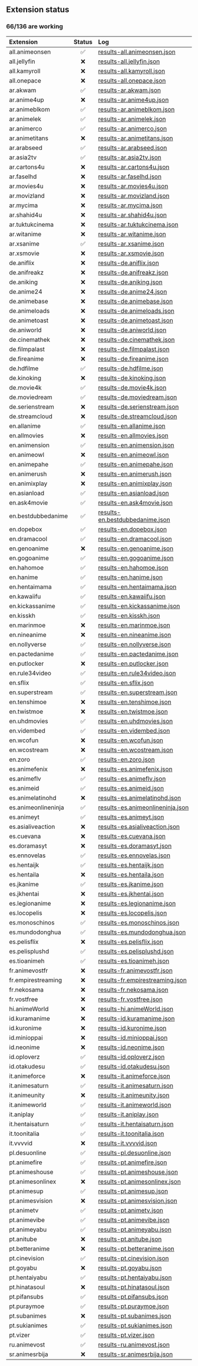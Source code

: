 ## Extension status

### 66/136 are working

| Extension           | Status | Log                                                                                                                              |
| :------------------ | :----: | :------------------------------------------------------------------------------------------------------------------------------- |
| all.animeonsen      |   ✅    | [results-all.animeonsen.json](https://raw.githubusercontent.com/jmir1/aet/results/results/results-all.animeonsen.json)           |
| all.jellyfin        |   ❌    | [results-all.jellyfin.json](https://raw.githubusercontent.com/jmir1/aet/results/results/results-all.jellyfin.json)               |
| all.kamyroll        |   ❌    | [results-all.kamyroll.json](https://raw.githubusercontent.com/jmir1/aet/results/results/results-all.kamyroll.json)               |
| all.onepace         |   ❌    | [results-all.onepace.json](https://raw.githubusercontent.com/jmir1/aet/results/results/results-all.onepace.json)                 |
| ar.akwam            |   ✅    | [results-ar.akwam.json](https://raw.githubusercontent.com/jmir1/aet/results/results/results-ar.akwam.json)                       |
| ar.anime4up         |   ❌    | [results-ar.anime4up.json](https://raw.githubusercontent.com/jmir1/aet/results/results/results-ar.anime4up.json)                 |
| ar.animeblkom       |   ✅    | [results-ar.animeblkom.json](https://raw.githubusercontent.com/jmir1/aet/results/results/results-ar.animeblkom.json)             |
| ar.animelek         |   ✅    | [results-ar.animelek.json](https://raw.githubusercontent.com/jmir1/aet/results/results/results-ar.animelek.json)                 |
| ar.animerco         |   ✅    | [results-ar.animerco.json](https://raw.githubusercontent.com/jmir1/aet/results/results/results-ar.animerco.json)                 |
| ar.animetitans      |   ❌    | [results-ar.animetitans.json](https://raw.githubusercontent.com/jmir1/aet/results/results/results-ar.animetitans.json)           |
| ar.arabseed         |   ✅    | [results-ar.arabseed.json](https://raw.githubusercontent.com/jmir1/aet/results/results/results-ar.arabseed.json)                 |
| ar.asia2tv          |   ✅    | [results-ar.asia2tv.json](https://raw.githubusercontent.com/jmir1/aet/results/results/results-ar.asia2tv.json)                   |
| ar.cartons4u        |   ❌    | [results-ar.cartons4u.json](https://raw.githubusercontent.com/jmir1/aet/results/results/results-ar.cartons4u.json)               |
| ar.faselhd          |   ❌    | [results-ar.faselhd.json](https://raw.githubusercontent.com/jmir1/aet/results/results/results-ar.faselhd.json)                   |
| ar.movies4u         |   ❌    | [results-ar.movies4u.json](https://raw.githubusercontent.com/jmir1/aet/results/results/results-ar.movies4u.json)                 |
| ar.movizland        |   ❌    | [results-ar.movizland.json](https://raw.githubusercontent.com/jmir1/aet/results/results/results-ar.movizland.json)               |
| ar.mycima           |   ❌    | [results-ar.mycima.json](https://raw.githubusercontent.com/jmir1/aet/results/results/results-ar.mycima.json)                     |
| ar.shahid4u         |   ❌    | [results-ar.shahid4u.json](https://raw.githubusercontent.com/jmir1/aet/results/results/results-ar.shahid4u.json)                 |
| ar.tuktukcinema     |   ❌    | [results-ar.tuktukcinema.json](https://raw.githubusercontent.com/jmir1/aet/results/results/results-ar.tuktukcinema.json)         |
| ar.witanime         |   ❌    | [results-ar.witanime.json](https://raw.githubusercontent.com/jmir1/aet/results/results/results-ar.witanime.json)                 |
| ar.xsanime          |   ✅    | [results-ar.xsanime.json](https://raw.githubusercontent.com/jmir1/aet/results/results/results-ar.xsanime.json)                   |
| ar.xsmovie          |   ❌    | [results-ar.xsmovie.json](https://raw.githubusercontent.com/jmir1/aet/results/results/results-ar.xsmovie.json)                   |
| de.aniflix          |   ❌    | [results-de.aniflix.json](https://raw.githubusercontent.com/jmir1/aet/results/results/results-de.aniflix.json)                   |
| de.anifreakz        |   ❌    | [results-de.anifreakz.json](https://raw.githubusercontent.com/jmir1/aet/results/results/results-de.anifreakz.json)               |
| de.aniking          |   ❌    | [results-de.aniking.json](https://raw.githubusercontent.com/jmir1/aet/results/results/results-de.aniking.json)                   |
| de.anime24          |   ❌    | [results-de.anime24.json](https://raw.githubusercontent.com/jmir1/aet/results/results/results-de.anime24.json)                   |
| de.animebase        |   ❌    | [results-de.animebase.json](https://raw.githubusercontent.com/jmir1/aet/results/results/results-de.animebase.json)               |
| de.animeloads       |   ❌    | [results-de.animeloads.json](https://raw.githubusercontent.com/jmir1/aet/results/results/results-de.animeloads.json)             |
| de.animetoast       |   ❌    | [results-de.animetoast.json](https://raw.githubusercontent.com/jmir1/aet/results/results/results-de.animetoast.json)             |
| de.aniworld         |   ❌    | [results-de.aniworld.json](https://raw.githubusercontent.com/jmir1/aet/results/results/results-de.aniworld.json)                 |
| de.cinemathek       |   ❌    | [results-de.cinemathek.json](https://raw.githubusercontent.com/jmir1/aet/results/results/results-de.cinemathek.json)             |
| de.filmpalast       |   ❌    | [results-de.filmpalast.json](https://raw.githubusercontent.com/jmir1/aet/results/results/results-de.filmpalast.json)             |
| de.fireanime        |   ❌    | [results-de.fireanime.json](https://raw.githubusercontent.com/jmir1/aet/results/results/results-de.fireanime.json)               |
| de.hdfilme          |   ✅    | [results-de.hdfilme.json](https://raw.githubusercontent.com/jmir1/aet/results/results/results-de.hdfilme.json)                   |
| de.kinoking         |   ❌    | [results-de.kinoking.json](https://raw.githubusercontent.com/jmir1/aet/results/results/results-de.kinoking.json)                 |
| de.movie4k          |   ✅    | [results-de.movie4k.json](https://raw.githubusercontent.com/jmir1/aet/results/results/results-de.movie4k.json)                   |
| de.moviedream       |   ✅    | [results-de.moviedream.json](https://raw.githubusercontent.com/jmir1/aet/results/results/results-de.moviedream.json)             |
| de.serienstream     |   ❌    | [results-de.serienstream.json](https://raw.githubusercontent.com/jmir1/aet/results/results/results-de.serienstream.json)         |
| de.streamcloud      |   ❌    | [results-de.streamcloud.json](https://raw.githubusercontent.com/jmir1/aet/results/results/results-de.streamcloud.json)           |
| en.allanime         |   ✅    | [results-en.allanime.json](https://raw.githubusercontent.com/jmir1/aet/results/results/results-en.allanime.json)                 |
| en.allmovies        |   ❌    | [results-en.allmovies.json](https://raw.githubusercontent.com/jmir1/aet/results/results/results-en.allmovies.json)               |
| en.animension       |   ✅    | [results-en.animension.json](https://raw.githubusercontent.com/jmir1/aet/results/results/results-en.animension.json)             |
| en.animeowl         |   ❌    | [results-en.animeowl.json](https://raw.githubusercontent.com/jmir1/aet/results/results/results-en.animeowl.json)                 |
| en.animepahe        |   ✅    | [results-en.animepahe.json](https://raw.githubusercontent.com/jmir1/aet/results/results/results-en.animepahe.json)               |
| en.animerush        |   ❌    | [results-en.animerush.json](https://raw.githubusercontent.com/jmir1/aet/results/results/results-en.animerush.json)               |
| en.animixplay       |   ❌    | [results-en.animixplay.json](https://raw.githubusercontent.com/jmir1/aet/results/results/results-en.animixplay.json)             |
| en.asianload        |   ✅    | [results-en.asianload.json](https://raw.githubusercontent.com/jmir1/aet/results/results/results-en.asianload.json)               |
| en.ask4movie        |   ✅    | [results-en.ask4movie.json](https://raw.githubusercontent.com/jmir1/aet/results/results/results-en.ask4movie.json)               |
| en.bestdubbedanime  |   ✅    | [results-en.bestdubbedanime.json](https://raw.githubusercontent.com/jmir1/aet/results/results/results-en.bestdubbedanime.json)   |
| en.dopebox          |   ✅    | [results-en.dopebox.json](https://raw.githubusercontent.com/jmir1/aet/results/results/results-en.dopebox.json)                   |
| en.dramacool        |   ✅    | [results-en.dramacool.json](https://raw.githubusercontent.com/jmir1/aet/results/results/results-en.dramacool.json)               |
| en.genoanime        |   ❌    | [results-en.genoanime.json](https://raw.githubusercontent.com/jmir1/aet/results/results/results-en.genoanime.json)               |
| en.gogoanime        |   ✅    | [results-en.gogoanime.json](https://raw.githubusercontent.com/jmir1/aet/results/results/results-en.gogoanime.json)               |
| en.hahomoe          |   ✅    | [results-en.hahomoe.json](https://raw.githubusercontent.com/jmir1/aet/results/results/results-en.hahomoe.json)                   |
| en.hanime           |   ✅    | [results-en.hanime.json](https://raw.githubusercontent.com/jmir1/aet/results/results/results-en.hanime.json)                     |
| en.hentaimama       |   ✅    | [results-en.hentaimama.json](https://raw.githubusercontent.com/jmir1/aet/results/results/results-en.hentaimama.json)             |
| en.kawaiifu         |   ✅    | [results-en.kawaiifu.json](https://raw.githubusercontent.com/jmir1/aet/results/results/results-en.kawaiifu.json)                 |
| en.kickassanime     |   ✅    | [results-en.kickassanime.json](https://raw.githubusercontent.com/jmir1/aet/results/results/results-en.kickassanime.json)         |
| en.kisskh           |   ✅    | [results-en.kisskh.json](https://raw.githubusercontent.com/jmir1/aet/results/results/results-en.kisskh.json)                     |
| en.marinmoe         |   ❌    | [results-en.marinmoe.json](https://raw.githubusercontent.com/jmir1/aet/results/results/results-en.marinmoe.json)                 |
| en.nineanime        |   ❌    | [results-en.nineanime.json](https://raw.githubusercontent.com/jmir1/aet/results/results/results-en.nineanime.json)               |
| en.nollyverse       |   ✅    | [results-en.nollyverse.json](https://raw.githubusercontent.com/jmir1/aet/results/results/results-en.nollyverse.json)             |
| en.pactedanime      |   ✅    | [results-en.pactedanime.json](https://raw.githubusercontent.com/jmir1/aet/results/results/results-en.pactedanime.json)           |
| en.putlocker        |   ❌    | [results-en.putlocker.json](https://raw.githubusercontent.com/jmir1/aet/results/results/results-en.putlocker.json)               |
| en.rule34video      |   ✅    | [results-en.rule34video.json](https://raw.githubusercontent.com/jmir1/aet/results/results/results-en.rule34video.json)           |
| en.sflix            |   ✅    | [results-en.sflix.json](https://raw.githubusercontent.com/jmir1/aet/results/results/results-en.sflix.json)                       |
| en.superstream      |   ✅    | [results-en.superstream.json](https://raw.githubusercontent.com/jmir1/aet/results/results/results-en.superstream.json)           |
| en.tenshimoe        |   ❌    | [results-en.tenshimoe.json](https://raw.githubusercontent.com/jmir1/aet/results/results/results-en.tenshimoe.json)               |
| en.twistmoe         |   ❌    | [results-en.twistmoe.json](https://raw.githubusercontent.com/jmir1/aet/results/results/results-en.twistmoe.json)                 |
| en.uhdmovies        |   ✅    | [results-en.uhdmovies.json](https://raw.githubusercontent.com/jmir1/aet/results/results/results-en.uhdmovies.json)               |
| en.vidembed         |   ✅    | [results-en.vidembed.json](https://raw.githubusercontent.com/jmir1/aet/results/results/results-en.vidembed.json)                 |
| en.wcofun           |   ❌    | [results-en.wcofun.json](https://raw.githubusercontent.com/jmir1/aet/results/results/results-en.wcofun.json)                     |
| en.wcostream        |   ❌    | [results-en.wcostream.json](https://raw.githubusercontent.com/jmir1/aet/results/results/results-en.wcostream.json)               |
| en.zoro             |   ✅    | [results-en.zoro.json](https://raw.githubusercontent.com/jmir1/aet/results/results/results-en.zoro.json)                         |
| es.animefenix       |   ❌    | [results-es.animefenix.json](https://raw.githubusercontent.com/jmir1/aet/results/results/results-es.animefenix.json)             |
| es.animeflv         |   ✅    | [results-es.animeflv.json](https://raw.githubusercontent.com/jmir1/aet/results/results/results-es.animeflv.json)                 |
| es.animeid          |   ✅    | [results-es.animeid.json](https://raw.githubusercontent.com/jmir1/aet/results/results/results-es.animeid.json)                   |
| es.animelatinohd    |   ❌    | [results-es.animelatinohd.json](https://raw.githubusercontent.com/jmir1/aet/results/results/results-es.animelatinohd.json)       |
| es.animeonlineninja |   ✅    | [results-es.animeonlineninja.json](https://raw.githubusercontent.com/jmir1/aet/results/results/results-es.animeonlineninja.json) |
| es.animeyt          |   ✅    | [results-es.animeyt.json](https://raw.githubusercontent.com/jmir1/aet/results/results/results-es.animeyt.json)                   |
| es.asialiveaction   |   ❌    | [results-es.asialiveaction.json](https://raw.githubusercontent.com/jmir1/aet/results/results/results-es.asialiveaction.json)     |
| es.cuevana          |   ❌    | [results-es.cuevana.json](https://raw.githubusercontent.com/jmir1/aet/results/results/results-es.cuevana.json)                   |
| es.doramasyt        |   ❌    | [results-es.doramasyt.json](https://raw.githubusercontent.com/jmir1/aet/results/results/results-es.doramasyt.json)               |
| es.ennovelas        |   ✅    | [results-es.ennovelas.json](https://raw.githubusercontent.com/jmir1/aet/results/results/results-es.ennovelas.json)               |
| es.hentaijk         |   ✅    | [results-es.hentaijk.json](https://raw.githubusercontent.com/jmir1/aet/results/results/results-es.hentaijk.json)                 |
| es.hentaila         |   ❌    | [results-es.hentaila.json](https://raw.githubusercontent.com/jmir1/aet/results/results/results-es.hentaila.json)                 |
| es.jkanime          |   ✅    | [results-es.jkanime.json](https://raw.githubusercontent.com/jmir1/aet/results/results/results-es.jkanime.json)                   |
| es.jkhentai         |   ❌    | [results-es.jkhentai.json](https://raw.githubusercontent.com/jmir1/aet/results/results/results-es.jkhentai.json)                 |
| es.legionanime      |   ❌    | [results-es.legionanime.json](https://raw.githubusercontent.com/jmir1/aet/results/results/results-es.legionanime.json)           |
| es.locopelis        |   ❌    | [results-es.locopelis.json](https://raw.githubusercontent.com/jmir1/aet/results/results/results-es.locopelis.json)               |
| es.monoschinos      |   ✅    | [results-es.monoschinos.json](https://raw.githubusercontent.com/jmir1/aet/results/results/results-es.monoschinos.json)           |
| es.mundodonghua     |   ✅    | [results-es.mundodonghua.json](https://raw.githubusercontent.com/jmir1/aet/results/results/results-es.mundodonghua.json)         |
| es.pelisflix        |   ❌    | [results-es.pelisflix.json](https://raw.githubusercontent.com/jmir1/aet/results/results/results-es.pelisflix.json)               |
| es.pelisplushd      |   ✅    | [results-es.pelisplushd.json](https://raw.githubusercontent.com/jmir1/aet/results/results/results-es.pelisplushd.json)           |
| es.tioanimeh        |   ✅    | [results-es.tioanimeh.json](https://raw.githubusercontent.com/jmir1/aet/results/results/results-es.tioanimeh.json)               |
| fr.animevostfr      |   ❌    | [results-fr.animevostfr.json](https://raw.githubusercontent.com/jmir1/aet/results/results/results-fr.animevostfr.json)           |
| fr.empirestreaming  |   ❌    | [results-fr.empirestreaming.json](https://raw.githubusercontent.com/jmir1/aet/results/results/results-fr.empirestreaming.json)   |
| fr.nekosama         |   ❌    | [results-fr.nekosama.json](https://raw.githubusercontent.com/jmir1/aet/results/results/results-fr.nekosama.json)                 |
| fr.vostfree         |   ❌    | [results-fr.vostfree.json](https://raw.githubusercontent.com/jmir1/aet/results/results/results-fr.vostfree.json)                 |
| hi.animeWorld       |   ❌    | [results-hi.animeWorld.json](https://raw.githubusercontent.com/jmir1/aet/results/results/results-hi.animeWorld.json)             |
| id.kuramanime       |   ❌    | [results-id.kuramanime.json](https://raw.githubusercontent.com/jmir1/aet/results/results/results-id.kuramanime.json)             |
| id.kuronime         |   ❌    | [results-id.kuronime.json](https://raw.githubusercontent.com/jmir1/aet/results/results/results-id.kuronime.json)                 |
| id.minioppai        |   ❌    | [results-id.minioppai.json](https://raw.githubusercontent.com/jmir1/aet/results/results/results-id.minioppai.json)               |
| id.neonime          |   ❌    | [results-id.neonime.json](https://raw.githubusercontent.com/jmir1/aet/results/results/results-id.neonime.json)                   |
| id.oploverz         |   ✅    | [results-id.oploverz.json](https://raw.githubusercontent.com/jmir1/aet/results/results/results-id.oploverz.json)                 |
| id.otakudesu        |   ✅    | [results-id.otakudesu.json](https://raw.githubusercontent.com/jmir1/aet/results/results/results-id.otakudesu.json)               |
| it.animeforce       |   ❌    | [results-it.animeforce.json](https://raw.githubusercontent.com/jmir1/aet/results/results/results-it.animeforce.json)             |
| it.animesaturn      |   ✅    | [results-it.animesaturn.json](https://raw.githubusercontent.com/jmir1/aet/results/results/results-it.animesaturn.json)           |
| it.animeunity       |   ❌    | [results-it.animeunity.json](https://raw.githubusercontent.com/jmir1/aet/results/results/results-it.animeunity.json)             |
| it.animeworld       |   ✅    | [results-it.animeworld.json](https://raw.githubusercontent.com/jmir1/aet/results/results/results-it.animeworld.json)             |
| it.aniplay          |   ✅    | [results-it.aniplay.json](https://raw.githubusercontent.com/jmir1/aet/results/results/results-it.aniplay.json)                   |
| it.hentaisaturn     |   ✅    | [results-it.hentaisaturn.json](https://raw.githubusercontent.com/jmir1/aet/results/results/results-it.hentaisaturn.json)         |
| it.toonitalia       |   ✅    | [results-it.toonitalia.json](https://raw.githubusercontent.com/jmir1/aet/results/results/results-it.toonitalia.json)             |
| it.vvvvid           |   ❌    | [results-it.vvvvid.json](https://raw.githubusercontent.com/jmir1/aet/results/results/results-it.vvvvid.json)                     |
| pl.desuonline       |   ✅    | [results-pl.desuonline.json](https://raw.githubusercontent.com/jmir1/aet/results/results/results-pl.desuonline.json)             |
| pt.animefire        |   ✅    | [results-pt.animefire.json](https://raw.githubusercontent.com/jmir1/aet/results/results/results-pt.animefire.json)               |
| pt.animeshouse      |   ✅    | [results-pt.animeshouse.json](https://raw.githubusercontent.com/jmir1/aet/results/results/results-pt.animeshouse.json)           |
| pt.animesonlinex    |   ❌    | [results-pt.animesonlinex.json](https://raw.githubusercontent.com/jmir1/aet/results/results/results-pt.animesonlinex.json)       |
| pt.animesup         |   ✅    | [results-pt.animesup.json](https://raw.githubusercontent.com/jmir1/aet/results/results/results-pt.animesup.json)                 |
| pt.animesvision     |   ❌    | [results-pt.animesvision.json](https://raw.githubusercontent.com/jmir1/aet/results/results/results-pt.animesvision.json)         |
| pt.animetv          |   ✅    | [results-pt.animetv.json](https://raw.githubusercontent.com/jmir1/aet/results/results/results-pt.animetv.json)                   |
| pt.animevibe        |   ✅    | [results-pt.animevibe.json](https://raw.githubusercontent.com/jmir1/aet/results/results/results-pt.animevibe.json)               |
| pt.animeyabu        |   ✅    | [results-pt.animeyabu.json](https://raw.githubusercontent.com/jmir1/aet/results/results/results-pt.animeyabu.json)               |
| pt.anitube          |   ❌    | [results-pt.anitube.json](https://raw.githubusercontent.com/jmir1/aet/results/results/results-pt.anitube.json)                   |
| pt.betteranime      |   ❌    | [results-pt.betteranime.json](https://raw.githubusercontent.com/jmir1/aet/results/results/results-pt.betteranime.json)           |
| pt.cinevision       |   ✅    | [results-pt.cinevision.json](https://raw.githubusercontent.com/jmir1/aet/results/results/results-pt.cinevision.json)             |
| pt.goyabu           |   ❌    | [results-pt.goyabu.json](https://raw.githubusercontent.com/jmir1/aet/results/results/results-pt.goyabu.json)                     |
| pt.hentaiyabu       |   ✅    | [results-pt.hentaiyabu.json](https://raw.githubusercontent.com/jmir1/aet/results/results/results-pt.hentaiyabu.json)             |
| pt.hinatasoul       |   ❌    | [results-pt.hinatasoul.json](https://raw.githubusercontent.com/jmir1/aet/results/results/results-pt.hinatasoul.json)             |
| pt.pifansubs        |   ✅    | [results-pt.pifansubs.json](https://raw.githubusercontent.com/jmir1/aet/results/results/results-pt.pifansubs.json)               |
| pt.puraymoe         |   ✅    | [results-pt.puraymoe.json](https://raw.githubusercontent.com/jmir1/aet/results/results/results-pt.puraymoe.json)                 |
| pt.subanimes        |   ❌    | [results-pt.subanimes.json](https://raw.githubusercontent.com/jmir1/aet/results/results/results-pt.subanimes.json)               |
| pt.sukianimes       |   ✅    | [results-pt.sukianimes.json](https://raw.githubusercontent.com/jmir1/aet/results/results/results-pt.sukianimes.json)             |
| pt.vizer            |   ✅    | [results-pt.vizer.json](https://raw.githubusercontent.com/jmir1/aet/results/results/results-pt.vizer.json)                       |
| ru.animevost        |   ✅    | [results-ru.animevost.json](https://raw.githubusercontent.com/jmir1/aet/results/results/results-ru.animevost.json)               |
| sr.animesrbija      |   ❌    | [results-sr.animesrbija.json](https://raw.githubusercontent.com/jmir1/aet/results/results/results-sr.animesrbija.json)           |

